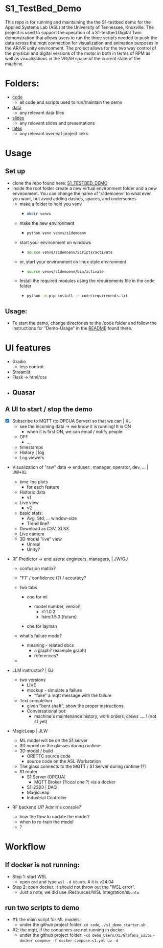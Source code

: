 # S1_TestBed_Demo
This repo is for running and maintaining the the S1-testbed demo for the Applied Systems Lab (ASL) at the University of Tennessee, Knoxville. The project is used to support the operation of a S1-testbed Digital Twin demonstration that allows users to run the three scripts needed to push the data across the mqtt connection for visualization and animation purposes in the AR/VR unity environment. The project allows for the two way control of the physical and digital versions of the motor in both in terms of RPM as well as visualizations in the VR/AR space of the current state of the machine.


# Folders:

* [code](./code)
  * all code and scripts used to run/maintain the demo
* [data](./data)
  * any relevant data files
* [slides](./slides)
  * any relevant slides and presentations
* [latex](./latex)
  * any relevant overleaf project links


# Usage

## Set up
* clone the repo found here: [S1_TESTBED_DEMO](https://github.com/gjones1911/S1_TestBed_Demo)
* inside the root folder create a new virtual environment folder and a new environment. You can change the name of 's1demoenv' to what ever you want, but avoid adding dashes, spaces, and underscores
  * make a folder to hold you venv
    * ```bash
      mkdir venvs
      ```
  * make the new environment
    * ```bash
      python venv venvs/s1demoenv
      ```
  * start your environment on windows
    * ```bash
      source venvs/s1demoenv/Scripts/activate
      ```
  * or, start your environment on linux style environment
    * ```bash
      source venvs/s1demoenv/bin/activate
      ```
  * Install the required modules using the requirements file in the code folder
    * ```bash
      python -m pip install -r code/requirements.txt
      ```

## Usage:
* To start the demo, change directories to the /code folder and follow the instructions for "Demo-Usage" in the [README](./code/README.md) found there. 

# UI features

- Gradio
  - less control: 
- Streamlit
- Flask -> html/css
- Quasar
  - 

## A UI to start / stop the demo

- [x] Subscribe to MQTT (to OPCUA Server) so that we can | XL
  - see the incoming data -> we know it is running! It is ON
    - when it is first ON, we can email / notify people
  - OFF
    - ...
  - timestamps
  - History | log
  - Log viewers

- Visualization of "raw" data -> enduser:: manager, operator, dev, ... | JW+XL
  - time line plots
    - for each feature
  - Historic data
    - v1
  - Live view
    - v2
  - basic stats:
    - Avg, Std, ... window-size
    - Trend line?
  - Download as CSV, XLSX  
  - Live camera 
  - 3D model "live" view
    - Unreal
    - Unity?

- RF Predictor -> end users: engineers, managers,  | JW/GJ
  - confusion matrix?
  - "F1" / confidence (?) / accuracy?
  - two tabs
    - one for ml 
      - model number, version
        - rf:1.0.2
        - lstm:1.5.3 (future) 

    - one for layman

  - what's failure mode?
    - meaning - related docs
      - a graph? (example graph)
      - references? 
  - 

- LLM instructor? | GJ
  - two versions
    - LIVE
    - mockup - simulate a failure
      - "fake" a mqtt message with the failure
  - Text completion
    - given "bent shaft", show the proper instructions 
    - Conversational bot:
      - machine's maintenance history, work orders, crews ....  ! (not s1 yet)
      

- MagicLeap | JLW
  - ML model will be on the S1 server
  - 3D model on the glasses during runtime
  - 3D model / build 
    - ORETTC source code
    - source code on the ASL Workstation 
  - The glass connects to the MQTT / S1 Server during runtime  (?)
  - S1 router
    - S1 Server (OPCUA)
      - MQTT Broker (?local one ?) via a docker
    - S1-2300 | DAQ
    - MagicLeap
    - Industrial Controller



- RF backend UI? Admin's console?
  - how the flow to update the model?
  - when to re-train the model
  - ?

# Workflow

## If docker is not running:

- Step 1: start WSL
  - open `cmd` and type `wsl -d Ubuntu` # it is v24.04
- Step 2: open docker. It should not throw out the "WSL error". 
  - Just a note, we did use /Resources/WSL Integration/`Ubuntu`

## run two scripts to demo
- #1: the main script for ML models
  - under the github project folder: `cd code`, `./s1_demo_starter.sh`
- #2: the mqtt, if the containers are not running in docker
  - under the github project folder: 
    -`cd Demo_Users/XL/Grafana_Suite`
    -`docker compose -f docker-compose.s1.yml up -d`


